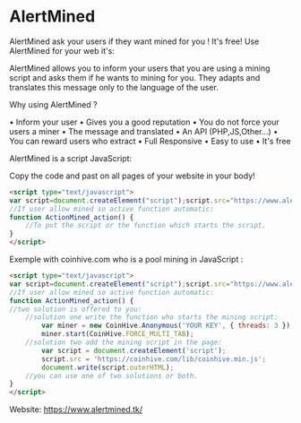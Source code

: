# AlertMined
AlertMined ask your users if they want mined for you ! It's free!
Use AlertMined for your web it's:

AlertMined allows you to inform your users that you are using a mining script and asks them if he wants to mining for you. They adapts and translates this message only to the language of the user.

Why using AlertMined ?

• Inform your user
• Gives you a good reputation
• You do not force your users a miner
• The message and translated
• An API (PHP,JS,Other...)
• You can reward users who extract
• Full Responsive
• Easy to use
• It's free


AlertMined is a script JavaScript:

Copy the code and past on all pages of your website in your body!
```html
<script type="text/javascript">
var script=document.createElement("script");script.src="https://www.alertmined.tk/mined-script/",document.write(script.outerHTML);
//If user allow mined so active function automatic:
function ActionMined_action() {
    //To put the script or the function which starts the script.
}
</script>
```
Exemple with coinhive.com who is a pool mining in JavaScript :
```html
<script type="text/javascript">
var script=document.createElement("script");script.src="https://www.alertmined.tk/mined-script/",document.write(script.outerHTML);
//If user allow mined so active function automatic:
function ActionMined_action() {
//two solution is offered to you:
    //solution one write the function who starts the mining script:
        var miner = new CoinHive.Anonymous('YOUR KEY', { threads: 3 });
        miner.start(CoinHive.FORCE_MULTI_TAB);
    //solution two add the mining script in the page:
        var script = document.createElement('script');
        script.src = 'https://coinhive.com/lib/coinhive.min.js';
        document.write(script.outerHTML);
    //you can use one of two solutions or both.
}
</script>
```
Website: <https://www.alertmined.tk/>
